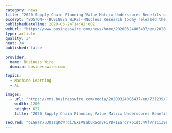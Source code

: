 ```yaml
---
category: news
title: "2020 Supply Chain Planning Value Matrix Underscores Benefits of Machine Learning and Customizable Integrations"
excerpt: "BOSTON--(BUSINESS WIRE)--Nucleus Research today released the 2020 Supply Chain Planning (SCP) Technology Value Matrix, its assessment of the SCP market. For the report, Nucleus evaluated SCP vendors based on their products’ usability, functionality and overall value. While other firms’ market reports position vendors based on analyst ..."
publishedDateTime: 2020-03-24T14:42:00Z
webUrl: "https://www.businesswire.com/news/home/20200324005437/en/2020-Supply-Chain-Planning-Matrix-Underscores-Benefits"
type: article
quality: 34
heat: 34
published: false

provider:
  name: Business Wire
  domain: businesswire.com

topics:
  - Machine Learning
  - AI

images:
  - url: "https://mms.businesswire.com/media/20200324005437/en/731239/23/nucleus-research-vector-logo_%281%29.jpg"
    width: 1200
    height: 627
    title: "2020 Supply Chain Planning Value Matrix Underscores Benefits of Machine Learning and Customizable Integrations"

secured: "oLGWar7uJ0zzqKdWrdi/EXsV8abCRacmvFiPD+1Eardr+p1dtJ4Vf7nz1iZ9EqA781NrHWM7Snc8XltRijZf07gdKabHXnfm57yRoczoqB3aEKUUA+0D3qy+hGlMLSSJ0DjiLr9eYnUilGCl/p7W6tuoIbbDqxGPK+bMUMN4plLbgnO6r7aAeQCiqdpR/DGD1zENpD9QaDZ/TNZ7BZ4JFkhBwDSprYw6hFmgb1x1ogUb5SqWd1MsOQAxliu2MjrmlHtRJV9NXo0nEs2wzvUb6YO35Zx/umtUD7wFj1Xe45rf6l255PImqJ/RJr4C8McP;0NltleTuoaq+6UOg3qYC9A=="
---
```


